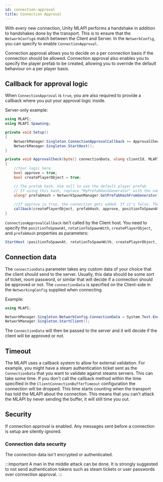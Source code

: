 ```yaml
---
id: connection-approval
title: Connection Approval
---
```


With every new connection, Unity MLAPI performs a handshake in addition to handshakes done by the transport. This is to ensure that the `NetworkConfig`s match between the Client and Server. In the `NetworkConfig`, you can specify to enable `ConnectionApproval`. 

Connection approval allows you to decide on a per connection basis if the connection should be allowed. Connection approval also enables you to specify the player prefab to be created, allowing you to override the default behaviour on a per player basis.

## Callback for approval logic

When `ConnectionApproval` is `true`, you are also required to provide a callback where you put your approval logic inside. 

Server-only example:

```csharp
using MLAPI;
using MLAPI.Spawning;

private void Setup() 
{
    NetworkManager.Singleton.ConnectionApprovalCallback += ApprovalCheck;
    NetworkManager.Singleton.StartHost();
}

private void ApprovalCheck(byte[] connectionData, ulong clientId, MLAPI.NetworkManager.ConnectionApprovedDelegate callback)
{
    //Your logic here
    bool approve = true;
    bool createPlayerObject = true;

    // The prefab hash. Use null to use the default player prefab
    // If using this hash, replace "MyPrefabHashGenerator" with the name of a prefab added to the NetworkPrefabs field of your NetworkManager object in the scene
    ulong? prefabHash = NetworkSpawnManager.GetPrefabHashFromGenerator("MyPrefabHashGenerator");
    
    //If approve is true, the connection gets added. If it's false. The client gets disconnected
    callback(createPlayerObject, prefabHash, approve, positionToSpawnAt, rotationToSpawnWith);
}
```

`ConnectionApprovalCallback` isn't called by the Client host. You need to specify the `positionToSpawnAt`, `rotationToSpawnWith`, `createPlayerObject`, and `prefabHash` properties as parameters: 

```csharp
StartHost (positionToSpawnAt, rotationToSpawnWith, createPlayerObject, prefabHash);
```


## Connection data

The `connectionData` parameter takes any custom data of your choice that the client should send to the server. Usually, this data should be some sort of ticket, room password, or similar that will decide if a connection should be approved or not. The `connectionData` is specified on the Client-side in the `NetworkingConfig` supplied when connecting.

Example:

```csharp
using MLAPI;

NetworkManager.Singleton.NetworkConfig.ConnectionData = System.Text.Encoding.ASCII.GetBytes("room password");
NetworkManager.Singleton.StartClient();
```

The `ConnectionData` will then be passed to the server and it will decide if the client will be approved or not.

## Timeout

The MLAPI uses a callback system to allow for external validation. For example, you might have a steam authentication ticket sent as the `ConnectionData` that you want to validate against steams servers. This can take some time. If you don't call the callback method within the time specified in the `ClientConnectionBufferTimeout` configuration the connection will be dropped. This time starts counting when the transport has told the MLAPI about the connection. This means that you can't attack the MLAPI by never sending the buffer, it will still time you out.

## Security

If connection approval is enabled. Any messages sent before a connection is setup are silently ignored.

### Connection data security

The connection data isn't encrypted or authenticated. 

:::important
A man in the middle attack can be done. It is strongly suggested to not send authentication tokens such as steam tickets or user passwords over connection approval.
:::
